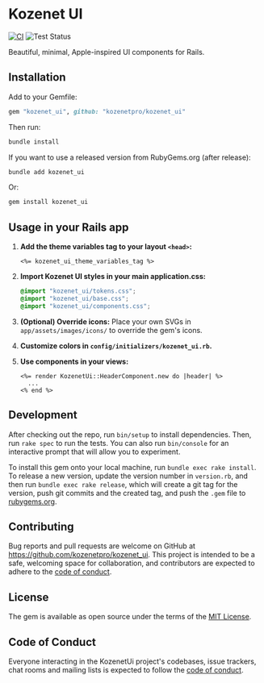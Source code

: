 # Kozenet UI

[![CI](https://github.com/kozenetpro/kozenet_ui/actions/workflows/main.yml/badge.svg?branch=master)](https://github.com/kozenetpro/kozenet_ui/actions/workflows/main.yml)
![Test Status](https://img.shields.io/badge/tests-passing-brightgreen?style=flat-square)

Beautiful, minimal, Apple-inspired UI components for Rails.

## Installation

Add to your Gemfile:

```ruby
gem "kozenet_ui", github: "kozenetpro/kozenet_ui"
```

Then run:

```bash
bundle install
```

If you want to use a released version from RubyGems.org (after release):

```bash
bundle add kozenet_ui
```

Or:

```bash
gem install kozenet_ui
```

## Usage in your Rails app

1. **Add the theme variables tag to your layout `<head>`:**
   ```erb
   <%= kozenet_ui_theme_variables_tag %>
   ```

2. **Import Kozenet UI styles in your main application.css:**
   ```css
   @import "kozenet_ui/tokens.css";
   @import "kozenet_ui/base.css";
   @import "kozenet_ui/components.css";
   ```

3. **(Optional) Override icons:**
   Place your own SVGs in `app/assets/images/icons/` to override the gem's icons.

4. **Customize colors in `config/initializers/kozenet_ui.rb`.**

5. **Use components in your views:**
   ```erb
   <%= render KozenetUi::HeaderComponent.new do |header| %>
     ...
   <% end %>
   ```

## Development

After checking out the repo, run `bin/setup` to install dependencies. Then, run `rake spec` to run the tests. You can also run `bin/console` for an interactive prompt that will allow you to experiment.

To install this gem onto your local machine, run `bundle exec rake install`. To release a new version, update the version number in `version.rb`, and then run `bundle exec rake release`, which will create a git tag for the version, push git commits and the created tag, and push the `.gem` file to [rubygems.org](https://rubygems.org).

## Contributing

Bug reports and pull requests are welcome on GitHub at https://github.com/kozenetpro/kozenet_ui. This project is intended to be a safe, welcoming space for collaboration, and contributors are expected to adhere to the [code of conduct](https://github.com/kozenetpro/kozenet_ui/blob/main/CODE_OF_CONDUCT.md).

## License

The gem is available as open source under the terms of the [MIT License](https://opensource.org/licenses/MIT).

## Code of Conduct

Everyone interacting in the KozenetUi project's codebases, issue trackers, chat rooms and mailing lists is expected to follow the [code of conduct](https://github.com/kozenetpro/kozenet_ui/blob/main/CODE_OF_CONDUCT.md).
